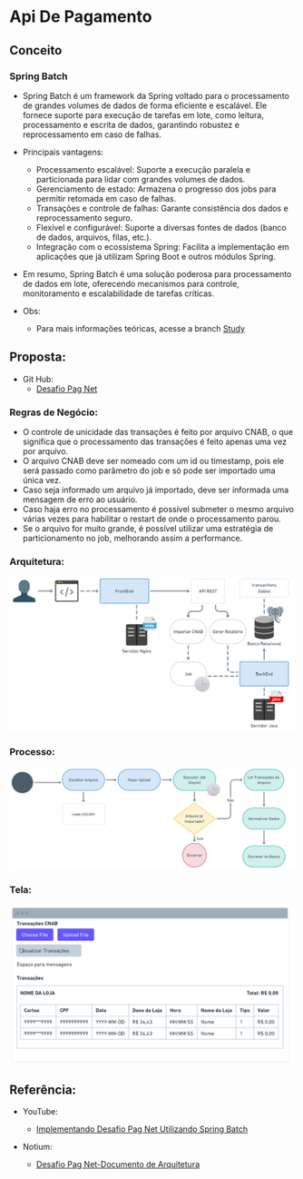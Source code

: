 # Api De Pagamento

## Conceito

### Spring Batch

- Spring Batch é um framework da Spring voltado para o processamento de grandes volumes de dados de forma eficiente e escalável. Ele fornece suporte para execução de tarefas em lote, como leitura, processamento e escrita de dados, garantindo robustez e reprocessamento em caso de falhas.

- Principais vantagens:

  - Processamento escalável: Suporte a execução paralela e particionada para lidar com grandes volumes de dados.
  - Gerenciamento de estado: Armazena o progresso dos jobs para permitir retomada em caso de falhas.
  - Transações e controle de falhas: Garante consistência dos dados e reprocessamento seguro.
  - Flexível e configurável: Suporte a diversas fontes de dados (banco de dados, arquivos, filas, etc.).
  - Integração com o ecossistema Spring: Facilita a implementação em aplicações que já utilizam Spring Boot e outros módulos Spring.

- Em resumo, Spring Batch é uma solução poderosa para processamento de dados em lote, oferecendo mecanismos para controle, monitoramento e escalabilidade de tarefas críticas.

- Obs:
  - Para mais informações teóricas, acesse a branch [Study](https://github.com/EullerHenrique/api_pagamento_spring_batch_2025/tree/study)

## Proposta:
  - Git Hub:
    - [Desafio Pag Net](https://github.com/Pagnet/desafio-back-end)

### Regras de Negócio:

- O controle de unicidade das transações é feito por arquivo CNAB, o que significa que o processamento das transações é feito apenas uma vez por arquivo.
- O arquivo CNAB deve ser nomeado com um id ou timestamp, pois ele será passado como parâmetro do job e só pode ser importado uma única vez.
- Caso seja informado um arquivo já importado, deve ser informada uma mensagem de erro ao usuário.
- Caso haja erro no processamento é possível submeter o mesmo arquivo várias vezes para habilitar o restart de onde o processamento parou.
- Se o arquivo for muito grande, é possível utilizar uma estratégia de particionamento no job, melhorando assim a performance.

### Arquitetura:

![](https://github.com/EullerHenrique/api_pagamento_spring_batch_2025/blob/main/imgs/img_12.png)

### Processo:

![](https://github.com/EullerHenrique/api_pagamento_spring_batch_2025/blob/main/imgs/img_13.png)

### Tela:

![](https://github.com/EullerHenrique/api_pagamento_spring_batch_2025/blob/main/imgs/img_14.png)


## Referência:
  - YouTube:
    - [Implementando Desafio Pag Net Utilizando Spring Batch](https://www.youtube.com/playlist?list=PLiFLtuN04BS1c-JvhKFxYyeD-GVtnwUcx)
  
  - Notium:
    - [Desafio Pag Net-Documento de Arquitetura](https://giulianabezerra.notion.site/Desafio-Backend-Pagnet-5bbd08f103e04d6d866b028cec6688b5)

